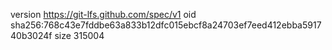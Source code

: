 version https://git-lfs.github.com/spec/v1
oid sha256:768c43e7fddbe63a833b12dfc015ebcf8a24703ef7eed412ebba591740b3024f
size 315004

